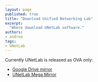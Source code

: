 ```yaml
---
layout: page
published: true
title: "Download Unified Networking Lab"
excerpt:
  "Where download UNetLab software."
authors:
- andrea
tags:
- UNetLab
---
```

Currently UNetLab is released as OVA only:

* [Google Drive mirror](https://drive.google.com/open?id=0B2AgRhS2cfxCU3dFbnZieVVnTzQ&amp;authuser=0 "Google Drive mirror")
* [UNetLab Mega Mirror](https://mega.co.nz/#!MF1SDAQR!gvokj3GXLEia16qP-tYDOs3wHvypQmJ8020MdzcuVms "UNetLab Mega Mirror")
